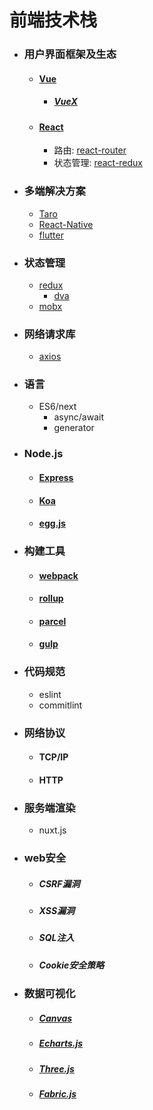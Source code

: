 # 前端技术栈

- ### 用户界面框架及生态
  - #### [Vue](https://cn.vuejs.org/v2/guide/)
    - ##### [VueX](https://vuex.vuejs.org/guide/)
  - #### [React](https://react.docschina.org/)
    - 路由: [react-router](http://react-guide.github.io/react-router-cn/docs/API.html)
    - 状态管理: [react-redux](http://cn.redux.js.org/docs/react-redux/index.html)

- ### 多端解决方案
  - [Taro](http://taro-docs.jd.com/taro/docs/README.html)
  - [React-Native](https://reactnative.cn/)
  - [flutter](https://flutterchina.club/docs/)

- ### 状态管理
  - [redux](https://www.redux.org.cn/)
    - [dva](https://dvajs.com/guide/)
  - [mobx](https://cn.mobx.js.org/)

- ### 网络请求库
  - [axios](http://www.axios-js.com/zh-cn/docs/)

- ### 语言
  - ES6/next
    - async/await
    - generator

- ### Node.js
  - #### [Express](http://www.expressjs.com.cn/)
  - #### [Koa](https://koa.bootcss.com/#)
  - #### [egg.js](https://eggjs.org/zh-cn/index.html)

- ### 构建工具
  - #### [webpack](https://webpackjs.com/concepts/)
  - #### [rollup](https://www.rollupjs.com/guide/introduction/)
  - #### [parcel](https://www.parceljs.cn/getting_started.html)
  - #### [gulp](https://www.gulpjs.com.cn/docs/api/concepts/)

- ### 代码规范
  - eslint
  - commitlint

- ### 网络协议
  - #### TCP/IP
  - #### HTTP

- ### 服务端渲染
  - nuxt.js

- ### web安全
  - ##### CSRF漏洞
  - ##### XSS漏洞
  - ##### SQL注入
  - ##### Cookie安全策略

- ### 数据可视化
  - ##### [Canvas](http://www.w3school.com.cn/tags/html_ref_canvas.asp)
  - ##### [Echarts.js](https://echarts.baidu.com/index.html)
  - ##### [Three.js](https://threejs.org/)
  - ##### [Fabric.js](http://fabricjs.com/docs/)